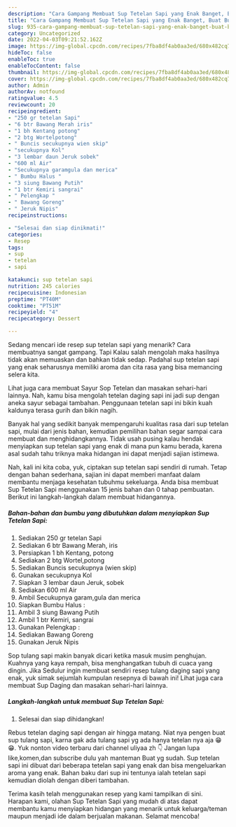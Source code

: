 ```yaml
---
description: "Cara Gampang Membuat Sup Tetelan Sapi yang Enak Banget, Buat Buka Puasa Lezat"
title: "Cara Gampang Membuat Sup Tetelan Sapi yang Enak Banget, Buat Buka Puasa Lezat"
slug: 935-cara-gampang-membuat-sup-tetelan-sapi-yang-enak-banget-buat-buka-puasa-lezat
category: Uncategorized
date: 2022-04-03T09:21:52.162Z
image: https://img-global.cpcdn.com/recipes/7fba8df4ab0aa3ed/680x482cq70/sup-tetelan-sapi-foto-resep-utama.jpg
hideToc: false
enableToc: true
enableTocContent: false
thumbnail: https://img-global.cpcdn.com/recipes/7fba8df4ab0aa3ed/680x482cq70/sup-tetelan-sapi-foto-resep-utama.jpg
cover: https://img-global.cpcdn.com/recipes/7fba8df4ab0aa3ed/680x482cq70/sup-tetelan-sapi-foto-resep-utama.jpg
author: Admin
authorAv: notfound
ratingvalue: 4.5
reviewcount: 20
recipeingredient:
- "250 gr tetelan Sapi"
- "6 btr Bawang Merah iris"
- "1 bh Kentang potong"
- "2 btg Wortelpotong"
- " Buncis secukupnya wien skip"
- "secukupnya Kol"
- "3 lembar daun Jeruk sobek"
- "600 ml Air"
- "Secukupnya garamgula dan merica"
- " Bumbu Halus "
- "3 siung Bawang Putih"
- "1 btr Kemiri sangrai"
- " Pelengkap "
- " Bawang Goreng"
- " Jeruk Nipis"
recipeinstructions:

- "Selesai dan siap dinikmati!"
categories:
- Resep
tags:
- sup
- tetelan
- sapi

katakunci: sup tetelan sapi 
nutrition: 245 calories
recipecuisine: Indonesian
preptime: "PT40M"
cooktime: "PT51M"
recipeyield: "4"
recipecategory: Dessert

---
```



Sedang mencari ide resep sup tetelan sapi yang menarik? Cara membuatnya sangat gampang. Tapi Kalau salah mengolah maka hasilnya tidak akan memuaskan dan bahkan tidak sedap. Padahal sup tetelan sapi yang enak seharusnya memiliki aroma dan cita rasa yang bisa memancing selera kita.


Lihat juga cara membuat Sayur Sop Tetelan dan masakan sehari-hari lainnya. Nah, kamu bisa mengolah tetelan daging sapi ini jadi sup dengan aneka sayur sebagai tambahan. Penggunaan tetelan sapi ini bikin kuah kaldunya terasa gurih dan bikin nagih.

Banyak hal yang sedikit banyak mempengaruhi kualitas rasa dari sup tetelan sapi, mulai dari jenis bahan, kemudian pemilihan bahan segar sampai cara membuat dan menghidangkannya. Tidak usah pusing kalau hendak menyiapkan sup tetelan sapi yang enak di mana pun kamu berada, karena asal sudah tahu triknya maka hidangan ini dapat menjadi sajian istimewa.


Nah, kali ini kita coba, yuk, ciptakan sup tetelan sapi sendiri di rumah. Tetap dengan bahan sederhana, sajian ini dapat memberi manfaat dalam membantu menjaga kesehatan tubuhmu sekeluarga. Anda bisa membuat Sup Tetelan Sapi menggunakan 15 jenis bahan dan 0 tahap pembuatan. Berikut ini langkah-langkah dalam membuat hidangannya.

<!--inarticleads1-->

##### Bahan-bahan dan bumbu yang dibutuhkan dalam menyiapkan Sup Tetelan Sapi:

1. Sediakan 250 gr tetelan Sapi
1. Sediakan 6 btr Bawang Merah, iris
1. Persiapkan 1 bh Kentang, potong
1. Sediakan 2 btg Wortel,potong
1. Sediakan  Buncis secukupnya (wien skip)
1. Gunakan secukupnya Kol
1. Siapkan 3 lembar daun Jeruk, sobek
1. Sediakan 600 ml Air
1. Ambil Secukupnya garam,gula dan merica
1. Siapkan  Bumbu Halus :
1. Ambil 3 siung Bawang Putih
1. Ambil 1 btr Kemiri, sangrai
1. Gunakan  Pelengkap :
1. Sediakan  Bawang Goreng
1. Gunakan  Jeruk Nipis


Sop tulang sapi makin banyak dicari ketika masuk musim penghujan. Kuahnya yang kaya rempah, bisa menghangatkan tubuh di cuaca yang dingin. Jika Sedulur ingin membuat sendiri resep tulang daging sapi yang enak, yuk simak sejumlah kumpulan resepnya di bawah ini! Lihat juga cara membuat Sup Daging dan masakan sehari-hari lainnya. 

<!--inarticleads2-->

##### Langkah-langkah untuk membuat Sup Tetelan Sapi:


1. Selesai dan siap dihidangkan!

Rebus tetelan daging sapi dengan air hingga matang. Niat nya pengen buat sup tulang sapi, karna gak ada tulang sapi yg ada hanya tetelan nya aja 😁 😁. Yuk nonton video terbaru dari channel uliyaa zh 👇 Jangan lupa like,komen,dan subscribe dulu yah manteman Buat yg sudah. Sup tetelan sapi ini dibuat dari beberapa tetelan sapi yang enak dan bisa mengeluarkan aroma yang enak. Bahan baku dari sup ini tentunya ialah tetelan sapi kemudian diolah dengan diberi tambahan. 

Terima kasih telah menggunakan resep yang kami tampilkan di sini. Harapan kami, olahan Sup Tetelan Sapi yang mudah di atas dapat membantu kamu menyiapkan hidangan yang menarik untuk keluarga/teman maupun menjadi ide dalam berjualan makanan. Selamat mencoba!
